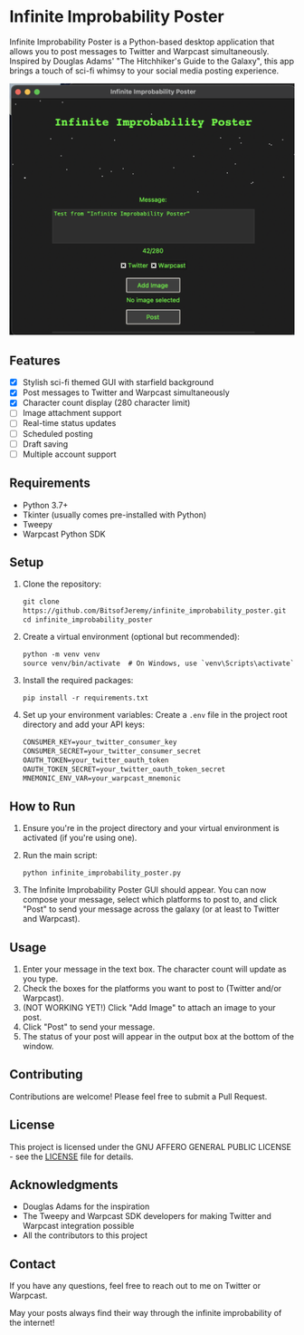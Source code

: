 # Infinite Improbability Poster

Infinite Improbability Poster is a Python-based desktop application that allows you to post messages to Twitter and Warpcast simultaneously. Inspired by Douglas Adams' "The Hitchhiker's Guide to the Galaxy", this app brings a touch of sci-fi whimsy to your social media posting experience.

![Infinite Improbability Poster Screenshot](screenshot.png)

## Features

- [x] Stylish sci-fi themed GUI with starfield background
- [x] Post messages to Twitter and Warpcast simultaneously
- [x] Character count display (280 character limit)
- [ ] Image attachment support
- [ ] Real-time status updates
- [ ] Scheduled posting
- [ ] Draft saving
- [ ] Multiple account support

## Requirements

- Python 3.7+
- Tkinter (usually comes pre-installed with Python)
- Tweepy
- Warpcast Python SDK

## Setup

1. Clone the repository:
   ```
   git clone https://github.com/BitsofJeremy/infinite_improbability_poster.git
   cd infinite_improbability_poster
   ```

2. Create a virtual environment (optional but recommended):
   ```
   python -m venv venv
   source venv/bin/activate  # On Windows, use `venv\Scripts\activate`
   ```

3. Install the required packages:
   ```
   pip install -r requirements.txt
   ```

4. Set up your environment variables:
   Create a `.env` file in the project root directory and add your API keys:
   ```
   CONSUMER_KEY=your_twitter_consumer_key
   CONSUMER_SECRET=your_twitter_consumer_secret
   OAUTH_TOKEN=your_twitter_oauth_token
   OAUTH_TOKEN_SECRET=your_twitter_oauth_token_secret
   MNEMONIC_ENV_VAR=your_warpcast_mnemonic
   ```

## How to Run

1. Ensure you're in the project directory and your virtual environment is activated (if you're using one).

2. Run the main script:
   ```
   python infinite_improbability_poster.py
   ```

3. The Infinite Improbability Poster GUI should appear. You can now compose your message, select which platforms to post to, and click "Post" to send your message across the galaxy (or at least to Twitter and Warpcast).

## Usage

1. Enter your message in the text box. The character count will update as you type.
2. Check the boxes for the platforms you want to post to (Twitter and/or Warpcast).
3. (NOT WORKING YET!) Click "Add Image" to attach an image to your post.
4. Click "Post" to send your message.
5. The status of your post will appear in the output box at the bottom of the window.

## Contributing

Contributions are welcome! Please feel free to submit a Pull Request.

## License

This project is licensed under the GNU AFFERO GENERAL PUBLIC LICENSE - see the [LICENSE](LICENSE) file for details.

## Acknowledgments

- Douglas Adams for the inspiration
- The Tweepy and Warpcast SDK developers for making Twitter and Warpcast integration possible
- All the contributors to this project

## Contact

If you have any questions, feel free to reach out to me on Twitter or Warpcast.

May your posts always find their way through the infinite improbability of the internet!
